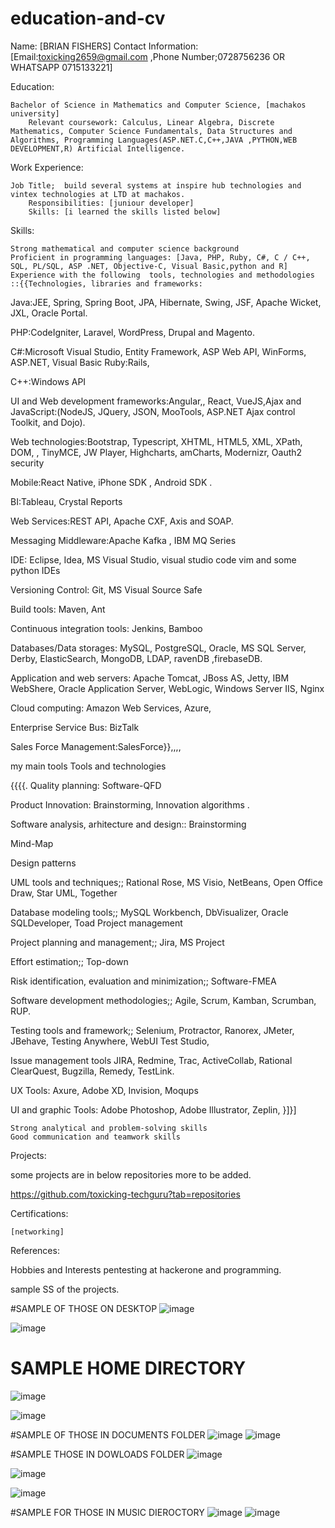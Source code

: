 # education-and-cv

Name: [BRIAN FISHERS]
Contact Information: [Email:toxicking2659@gmail.com ,Phone Number;0728756236 OR WHATSAPP 0715133221]

Education:

    Bachelor of Science in Mathematics and Computer Science, [machakos university]
        Relevant coursework: Calculus, Linear Algebra, Discrete Mathematics, Computer Science Fundamentals, Data Structures and Algorithms, Programming Languages(ASP.NET.C,C++,JAVA ,PYTHON,WEB DEVELOPMENT,R) Artificial Intelligence.
        
       

Work Experience:

    Job Title;  build several systems at inspire hub technologies and vintex technologies at LTD at machakos.
        Responsibilities: [juniour developer]
        Skills: [i learned the skills listed below]

   

Skills:

    Strong mathematical and computer science background
    Proficient in programming languages: [Java, PHP, Ruby, C#, C / C++, SQL, PL/SQL, ASP .NET, Objective-C, Visual Basic,python and R]
    Experience with the following  tools, technologies and methodologies ::{{Technologies, libraries and frameworks:
    
Java:JEE, Spring, Spring Boot, JPA, Hibernate, Swing, JSF, Apache Wicket,  JXL, Oracle Portal.


PHP:CodeIgniter, Laravel, WordPress, Drupal and  Magento.


C#:Microsoft Visual Studio, Entity Framework, ASP Web API, WinForms, ASP.NET, Visual Basic
Ruby:Rails,

C++:Windows API

UI and Web development frameworks:Angular,, React, VueJS,Ajax and JavaScript:(NodeJS, JQuery, JSON, MooTools, ASP.NET Ajax control Toolkit, and Dojo).

Web technologies:Bootstrap, Typescript, XHTML, HTML5, XML, XPath, DOM, , TinyMCE, JW Player, Highcharts, amCharts, Modernizr, Oauth2 security

Mobile:React Native, iPhone SDK , Android SDK .

BI:Tableau, Crystal Reports

Web Services:REST API, Apache CXF, Axis and  SOAP.

Messaging Middleware:Apache Kafka , IBM MQ Series

IDE:
Eclipse, Idea, MS Visual Studio, visual studio code vim and some python IDEs

Versioning Control:
Git, MS Visual Source Safe

Build tools:
Maven, Ant 

Continuous integration tools:
Jenkins, Bamboo

Databases/Data storages:
MySQL, PostgreSQL, Oracle, MS SQL Server, Derby, ElasticSearch, MongoDB, LDAP, ravenDB ,firebaseDB.

Application and web servers:
Apache Tomcat, JBoss AS, Jetty, IBM WebShere, Oracle Application Server, WebLogic, Windows Server IIS, Nginx

Cloud computing:
Amazon Web Services, Azure, 

Enterprise Service Bus:
BizTalk

Sales Force Management:SalesForce}},,,,




my main tools Tools and technologies

{{{{.
Quality planning:
Software-QFD

Product Innovation:
Brainstorming, Innovation algorithms .

Software analysis, arhitecture and design::
Brainstorming

Mind-Map

Design patterns

UML tools and techniques;;
Rational Rose, MS Visio, NetBeans, Open Office Draw, Star UML, Together

Database modeling tools;;
MySQL Workbench, DbVisualizer, Oracle SQLDeveloper, Toad Project management

Project planning and management;;
Jira, MS Project

Effort estimation;;
Top-down

Risk identification, evaluation and minimization;;
Software-FMEA

Software development methodologies;;
Agile, Scrum, Kamban, Scrumban, RUP.


Testing tools and framework;;
Selenium, Protractor, Ranorex, JMeter, JBehave, Testing Anywhere, WebUI Test Studio, 

Issue management tools
JIRA, Redmine, Trac, ActiveCollab, Rational ClearQuest, Bugzilla, Remedy, TestLink.


UX Tools:
Axure, Adobe XD, Invision, Moqups

UI and graphic Tools:
Adobe Photoshop, Adobe Illustrator, Zeplin, }]}]



    Strong analytical and problem-solving skills
    Good communication and teamwork skills

Projects:

   some projects are in below repositories more to be added.
   
   https://github.com/toxicking-techguru?tab=repositories

Certifications:

    [networking]

References:

   

Hobbies and Interests pentesting at hackerone  and programming.

sample SS of the projects.

#SAMPLE OF THOSE ON DESKTOP
![image](https://user-images.githubusercontent.com/73772907/212278970-e03982b1-57ec-4c96-8147-25486744bc18.png)

![image](https://user-images.githubusercontent.com/73772907/212279090-605d294d-f8ad-41ca-a095-e82b226280f2.png)


# SAMPLE HOME DIRECTORY
![image](https://user-images.githubusercontent.com/73772907/212279352-3b696af7-d16b-4106-9e69-c27b6ce5a50f.png)


![image](https://user-images.githubusercontent.com/73772907/212286402-71b0cbf4-5096-498d-96e2-53d125db06fc.png)


#SAMPLE OF THOSE IN DOCUMENTS FOLDER
![image](https://user-images.githubusercontent.com/73772907/212279813-2dbdf1da-6ba3-4bee-b0da-c3fd61df9a90.png)
![image](https://user-images.githubusercontent.com/73772907/212279928-2c9c679c-ee55-4729-b069-d9837f658521.png)


#SAMPLE THOSE IN DOWLOADS FOLDER
![image](https://user-images.githubusercontent.com/73772907/212280162-bd00dc92-543a-4d82-985b-b9c0c814c0c7.png)


![image](https://user-images.githubusercontent.com/73772907/212280265-b6659e44-64f4-4e3d-88e5-df5611963385.png)

![image](https://user-images.githubusercontent.com/73772907/212280421-00856771-c086-42ef-99e1-444c193de9a3.png)


#SAMPLE FOR THOSE IN MUSIC DIEROCTORY
![image](https://user-images.githubusercontent.com/73772907/212280623-6e5d7578-cee3-49b1-812b-c0a62b80cadc.png)
![image](https://user-images.githubusercontent.com/73772907/212280724-2ba20d28-8ead-4528-a05c-e7096c5e63e4.png)
